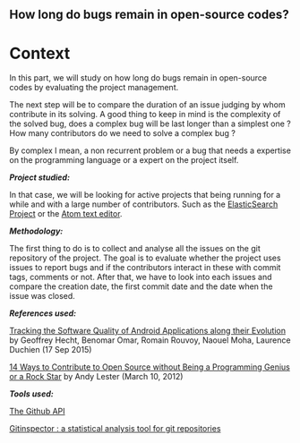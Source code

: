 ## How long do bugs remain in open-source codes?
# Context

In this part, we will study on how long do bugs remain in open-source codes by evaluating the project management.

The next step will be to compare the duration of an issue judging by whom contribute in its solving. A good thing to keep in mind is the complexity of the solved bug, does a complex bug will be last longer than a simplest one ? How many contributors do we need to solve a complex bug ?

By complex I mean, a non recurrent problem or a bug that needs a expertise on the programming language or a expert on the project itself.

_**Project studied:**_

In that case, we will be looking for active projects that being running for a while and with a large number of contributors. Such as the [ElasticSearch Project](https://github.com/elastic) or the [Atom text editor](https://github.com/atom/atom/).

_**Methodology:**_

The first thing to do is to collect and analyse all the issues on the git repository of the project. The goal is to evaluate whether the project uses issues to report bugs and if the contributors interact in these with commit tags, comments or not.
After that, we have to look into each issues and compare the creation date, the first commit date and the date when the issue was closed.

_**References used:**_

[Tracking the Software Quality of Android Applications
along their Evolution](https://hal.inria.fr/hal-01178734/document) by Geoffrey Hecht, Benomar Omar, Romain Rouvoy, Naouel Moha, Laurence Duchien (17 Sep 2015)

[14 Ways to Contribute to Open Source without Being a Programming Genius or a Rock Star](http://blog.smartbear.com/programming/14-ways-to-contribute-to-open-source-without-being-a-programming-genius-or-a-rock-star/) by Andy Lester (March 10, 2012)

_**Tools used:**_

[The Github API](https://developer.github.com/v3/)

[Gitinspector : a statistical analysis tool for git repositories](https://github.com/ejwa/gitinspector)